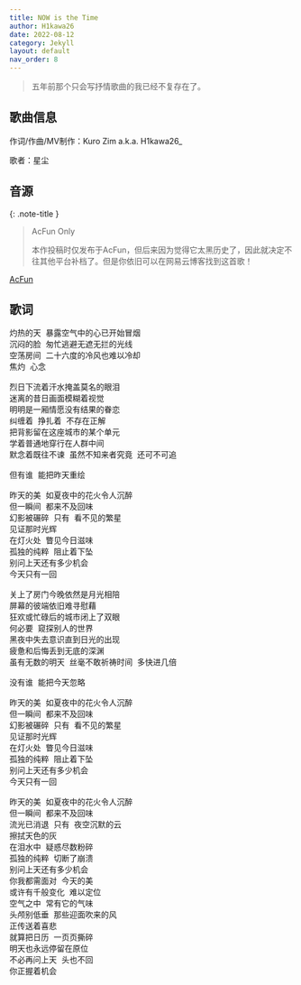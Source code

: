 ```yaml
---
title: NOW is the Time
author: H1kawa26
date: 2022-08-12
category: Jekyll
layout: default
nav_order: 8
---
```


>  五年前那个只会写抒情歌曲的我已经不复存在了。

## 歌曲信息

作词/作曲/MV制作：Kuro Zim a.k.a. H1kawa26_

歌者：星尘

## 音源

{: .note-title }
> AcFun Only
>
> 本作投稿时仅发布于AcFun，但后来因为觉得它太黑历史了，因此就决定不往其他平台补档了。但是你依旧可以在网易云博客找到这首歌！

[AcFun](https://www.acfun.cn/v/ac36373326)

## 歌词

<pre>
灼热的天 暴露空气中的心已开始冒烟
沉闷的脸 匆忙逃避无遮无拦的光线
空荡房间 二十六度的冷风也难以冷却
焦灼 心念

烈日下流着汗水掩盖莫名的眼泪
迷离的昔日画面模糊着视觉
明明是一厢情愿没有结果的眷恋
纠缠着 挣扎着 不存在正解
把背影留在这座城市的某个单元
学着普通地穿行在人群中间
默念着既往不谏 虽然不知来者究竟 还可不可追

但有谁 能把昨天重绘

昨天的美 如夏夜中的花火令人沉醉
但一瞬间 都来不及回味
幻影被碾碎 只有 看不见的繁星
见证那时光辉
在灯火处 瞥见今日滋味
孤独的纯粹 阻止着下坠
别问上天还有多少机会
今天只有一回

关上了房门今晚依然是月光相陪
屏幕的彼端依旧难寻慰藉
狂欢或忙碌后的城市闭上了双眼
何必要 窥探别人的世界
黑夜中失去意识直到日光的出现
疲惫和后悔丢到无底的深渊
虽有无数的明天 丝毫不敢祈祷时间 多快进几倍

没有谁 能把今天忽略

昨天的美 如夏夜中的花火令人沉醉
但一瞬间 都来不及回味
幻影被碾碎 只有 看不见的繁星
见证那时光辉
在灯火处 瞥见今日滋味
孤独的纯粹 阻止着下坠
别问上天还有多少机会
今天只有一回

昨天的美 如夏夜中的花火令人沉醉
但一瞬间 都来不及回味
流光已消退 只有 夜空沉默的云
擦拭天色的灰
在泪水中 疑惑尽数粉碎
孤独的纯粹 切断了崩溃
别问上天还有多少机会
你我都需面对 今天的美
或许有千般变化 难以定位
空气之中 常有它的气味
头颅别低垂 那些迎面吹来的风
正传送着喜悲
就算把日历 一页页撕碎
明天也永远停留在原位
不必再问上天 头也不回
你正握着机会 </pre>